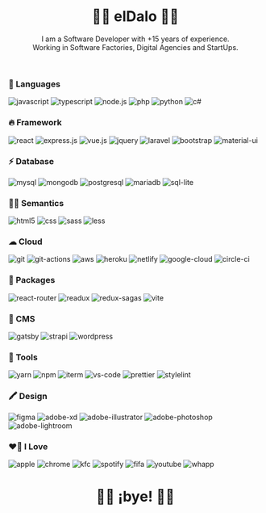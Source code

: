 <h1 align="center"><b>🤜🏼 elDalo 🤛🏼</b></h1>
<p align="center">
  I am a Software Developer with +15 years of experience. <br>
  Working in Software Factories, Digital Agencies and StartUps.
</p>
<br>

<div>
<h3>🚀 Languages</h3>

![javascript](https://img.shields.io/badge/javascript-282615?style=for-the-badge&logo=javascript&logoColor=fddc00)
![typescript](https://img.shields.io/badge/TypeScript-007ACC?style=for-the-badge&logo=typescript&logoColor=white)
![node.js](https://img.shields.io/badge/Node.js-43853D?style=for-the-badge&logo=node.js&logoColor=white)
![php](https://img.shields.io/badge/PHP-4F5B93?style=for-the-badge&logo=php&logoColor=white)
![python](https://img.shields.io/badge/python-2b5b84?style=for-the-badge&logo=python&logoColor=ffd63f)
![c#](https://img.shields.io/badge/C%23-239120?style=for-the-badge&logo=c-sharp&logoColor=white)
</div>

<div>
<h3>🔥 Framework</h3>

![react](https://img.shields.io/badge/React-20232A?style=for-the-badge&logo=react&logoColor=61DAFB)
![express.js](https://img.shields.io/badge/Express.js-404D59?style=for-the-badge)
![vue.js](https://img.shields.io/badge/Vue.js-35495E?style=for-the-badge&logo=vue.js&logoColor=4FC08D)
![jquery](https://img.shields.io/badge/jQuery-0769AD?style=for-the-badge&logo=jquery&logoColor=white)
![laravel](https://img.shields.io/badge/Laravel-FF2D20?style=for-the-badge&logo=laravel&logoColor=white)
![bootstrap](https://img.shields.io/badge/Bootstrap-563D7C?style=for-the-badge&logo=bootstrap&logoColor=white)
![material-ui](https://img.shields.io/badge/Material--UI-0081CB?style=for-the-badge&logo=material-ui&logoColor=white)
</div>

<div>
<h3>⚡️ Database</h3>

![mysql](https://img.shields.io/badge/mysql-f29121?style=for-the-badge&logo=mysql&logoColor=00758f)
![mongodb](https://img.shields.io/badge/mongodb-fff?style=for-the-badge&logo=mongodb&logoColor=106249)
![postgresql](https://img.shields.io/badge/PostgreSQL-316192?style=for-the-badge&logo=postgresql&logoColor=white)
![mariadb](https://img.shields.io/badge/MariaDB-003545?style=for-the-badge&logo=mariadb&logoColor=white)
![sql-lite](https://img.shields.io/badge/SQLite-07405E?style=for-the-badge&logo=sqlite&logoColor=white)
</div>

<div>
<h3>🤜🤛 Semantics</h3>

![html5](https://img.shields.io/badge/HTML5-e44d26?style=for-the-badge&logo=html5&logoColor=white)
![css](https://img.shields.io/badge/CSS-274de4?style=for-the-badge&logo=css3&logoColor=white)
![sass](https://img.shields.io/badge/Sass-CC6699?style=for-the-badge&logo=sass&logoColor=white)
![less](https://img.shields.io/badge/less-0b1a28?style=for-the-badge&logo=less&logoColor=white)
</div>

<div>
<h3>☁ Cloud</h3>

![git](https://img.shields.io/badge/GIT-E44C30?style=for-the-badge&logo=git&logoColor=white)
![git-actions](	https://img.shields.io/badge/GitHub_Actions-2088FF?style=for-the-badge&logo=github-actions&logoColor=white)
![aws](https://img.shields.io/badge/aws-ff9900?style=for-the-badge&logo=amazon&logoColor=white)
![heroku](https://img.shields.io/badge/Heroku-430098?style=for-the-badge&logo=heroku&logoColor=white)
![netlify](https://img.shields.io/badge/Netlify-00C7B7?style=for-the-badge&logo=netlify&logoColor=white)
![google-cloud](https://img.shields.io/badge/Google_Cloud-4285F4?style=for-the-badge&logo=google-cloud&logoColor=white)
![circle-ci](https://img.shields.io/badge/circleci-343434?style=for-the-badge&logo=circleci&logoColor=white)
</div>

<div>
<h3>🔌 Packages</h3>

![react-router](https://img.shields.io/badge/React_Router-CA4245?style=for-the-badge&logo=react-router&logoColor=white)
![readux](https://img.shields.io/badge/Redux-593D88?style=for-the-badge&logo=redux&logoColor=white)
![redux-sagas](https://img.shields.io/badge/Redux%20saga-86D46B?style=for-the-badge&logo=redux%20saga&logoColor=999999)
![vite](https://img.shields.io/badge/vite-282615?style=for-the-badge&logo=javascript&logoColor=fddc00)
</div>

<div>
<h3>📝 CMS</h3>

![gatsby](https://img.shields.io/badge/gatsby-12071f?style=for-the-badge&logo=gatsby&logoColor=white)
![strapi](https://img.shields.io/badge/strapi-131180?style=for-the-badge&logo=strapi&logoColor=8e75ff)
![wordpress](https://img.shields.io/badge/wordpress-ffffff?style=for-the-badge&logo=wordpress&logoColor=black)
</div>

<div>
<h3>🧐 Tools</h3>

![yarn](https://img.shields.io/badge/Yarn-2C8EBB?style=for-the-badge&logo=yarn&logoColor=white)
![npm](https://img.shields.io/badge/npm-ffffff?style=for-the-badge&logo=npm&logoColor=black)
![iterm](https://img.shields.io/badge/iTerm2-000000?style=for-the-badge&logo=iterm2&logoColor=white)
![vs-code](https://img.shields.io/badge/Visual_Studio_Code-0078D4?style=for-the-badge&logo=visual%20studio%20code&logoColor=ff9900)
![prettier](https://img.shields.io/badge/prettier-1A2C34?style=for-the-badge&logo=prettier&logoColor=F7BA3E)
![stylelint](https://img.shields.io/badge/stylelint-000?style=for-the-badge&logo=stylelint&logoColor=white)
</div>

<div>
<h3>🖍 Design</h3>

![figma](https://img.shields.io/badge/figma-a15afe?style=for-the-badge&logo=figma&logoColor=white)
![adobe-xd](https://img.shields.io/badge/adobe%20xd-470138?style=for-the-badge&logo=adobe-xd&logoColor=fc5bfa)
![adobe-illustrator](https://img.shields.io/badge/adobe%20illustrator-3f0000?style=for-the-badge&logo=adobe-illustrator&logoColor=fcba00)
![adobe-photoshop](https://img.shields.io/badge/adobe%20photoshop-012543?style=for-the-badge&logo=adobe-photoshop&logoColor=2fc2fd)
![adobe-lightroom](https://img.shields.io/badge/adobe%20lightroom-001733?style=for-the-badge&logo=adobe-lightroom&logoColor=2daaff)
</div>

<div>
<h3>❤️‍🔥 I Love</h3>

![apple](https://img.shields.io/badge/mac%20os-000000?style=for-the-badge&logo=apple&logoColor=white)
![chrome](https://img.shields.io/badge/Google_chrome-4285F4?style=for-the-badge&logo=Google-chrome&logoColor=white)
![kfc](https://img.shields.io/badge/KFC-F40027?style=for-the-badge&logo=kfc&logoColor=white)
![spotify](https://img.shields.io/badge/Spotify-1ED760?&style=for-the-badge&logo=spotify&logoColor=white)
![fifa](https://img.shields.io/badge/FIFA-B7312F?style=for-the-badge&logo=fifa&logoColor=white)
![youtube](https://img.shields.io/badge/YouTube-FF0000?style=for-the-badge&logo=youtube&logoColor=white)
![whapp](https://img.shields.io/badge/WhatsApp-25D366?style=for-the-badge&logo=whatsapp&logoColor=white)
</div>

<h1 align="center"><b>👋🏼 ¡bye! 👋🏼</b></h1>
